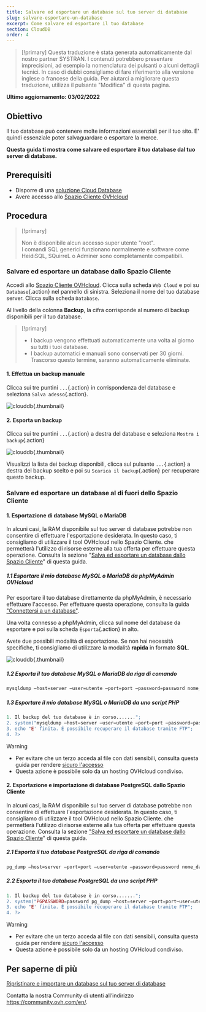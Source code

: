 ```yaml
---
title: Salvare ed esportare un database sul tuo server di database
slug: salvare-esportare-un-database
excerpt: Come salvare ed esportare il tuo database
section: CloudDB
order: 4
---
```


> [!primary]
> Questa traduzione è stata generata automaticamente dal nostro partner SYSTRAN. I contenuti potrebbero presentare imprecisioni, ad esempio la nomenclatura dei pulsanti o alcuni dettagli tecnici. In caso di dubbi consigliamo di fare riferimento alla versione inglese o francese della guida. Per aiutarci a migliorare questa traduzione, utilizza il pulsante "Modifica" di questa pagina.
>

**Ultimo aggiornamento: 03/02/2022**

## Obiettivo

Il tuo database può contenere molte informazioni essenziali per il tuo sito. E' quindi essenziale poter salvaguardare o esportare la merce.

**Questa guida ti mostra come salvare ed esportare il tuo database dal tuo server di database.**

## Prerequisiti

- Disporre di una [soluzione Cloud Database](https://www.ovh.it/cloud-databases/)
- Avere accesso allo [Spazio Cliente OVHcloud](https://www.ovh.com/auth/?action=gotomanager&from=https://www.ovh.it/&ovhSubsidiary=it)

## Procedura

> [!primary]
>
> Non è disponibile alcun accesso super utente "root".
> <br> I comandi SQL generici funzionano normalmente e software come HeidiSQL, SQuirreL o Adminer sono completamente compatibili.
> 

### Salvare ed esportare un database dallo Spazio Cliente

Accedi allo [Spazio Cliente OVHcloud](https://www.ovh.com/auth/?action=gotomanager&from=https://www.ovh.it/&ovhSubsidiary=it). Clicca sulla scheda `Web Cloud` e poi su `Database`{.action} nel pannello di sinistra. Seleziona il nome del tuo database server. Clicca sulla scheda `Database`.

Al livello della colonna **Backup**, la cifra corrisponde al numero di backup disponibili per il tuo database.

> [!primary]
>
> - I backup vengono effettuati automaticamente una volta al giorno
> su tutti i tuoi database.
> - I backup automatici e manuali sono conservati per 30 giorni.
> Trascorso questo termine, saranno automaticamente eliminate.

#### 1\. Effettua un backup manuale 

Clicca sui tre puntini `...`{.action} in corrispondenza del database e seleziona `Salva adesso`{.action}.

![clouddb](images/private-sql-save01.png){.thumbnail}

#### 2\. Esporta un backup

Clicca sui tre puntini `...`{.action} a destra del database e seleziona `Mostra i backup`{.action}

![clouddb](images/private-sql-dl01.png){.thumbnail}

Visualizzi la lista dei backup disponibili, clicca sul pulsante `...`{.action} a destra del backup scelto e poi su `Scarica il backup`{.action} per recuperare questo backup.

### Salvare ed esportare un database al di fuori dello Spazio Cliente

#### 1\. Esportazione di database MySQL o MariaDB

 In alcuni casi, la RAM disponibile sul tuo server di database potrebbe non consentire di effettuare l'esportazione desiderata. In questo caso, ti consigliamo di utilizzare il tool OVHcloud nello Spazio Cliente. che permetterà l'utilizzo di risorse esterne alla tua offerta per effettuare questa operazione. Consulta la sezione "[Salva ed esportare un database dallo Spazio Cliente](./#salvare-ed-esportare-un-database-dallo-spazio-cliente)" di questa guida.

##### 1\.1 Esportare il mio database MySQL o MariaDB da phpMyAdmin OVHcloud 

Per esportare il tuo database direttamente da phpMyAdmin, è necessario effettuare l'accesso. Per effettuare questa operazione, consulta la guida ["Connettersi a un database"](../connessione-database-server-bdd).

Una volta connesso a phpMyAdmin, clicca sul nome del database da esportare e poi sulla scheda `Esporta`{.action} in alto.

Avete due possibili modalità di esportazione. Se non hai necessità specifiche, ti consigliamo di utilizzare la modalità **rapida** in formato **SQL**.

![clouddb](images/private-sql-export01.png){.thumbnail}

##### 1\.2 Esporta il tuo database MySQL o MariaDB da riga di comando

```bash
mysqldump —host=server —user=utente —port=port —password=password nome_database > nome_database.sql
```

##### 1\.3 Esportare il mio database MySQL o MariaDB da uno script PHP

```php
1. Il backup del tuo database è in corso.......";
2. system("mysqldump —host=server —user=utente —port=port —password=password nome_database > nome_database.sql");
3. echo "E' finita. È possibile recuperare il database tramite FTP";
4. ?>
```

> [!warning]
>
> - Per evitare che un terzo acceda al file con dati sensibili, consulta questa guida per rendere [sicuro l'accesso](https://docs.ovh.com/gb/en/hosting/how_to_password_protect_a_directory_on_your_website/)
> - Questa azione è possibile solo da un hosting OVHcloud condiviso.
>

#### 2\. Esportazione e importazione di database PostgreSQL dallo Spazio Cliente

 In alcuni casi, la RAM disponibile sul tuo server di database potrebbe non consentire di effettuare l'esportazione desiderata. In questo caso, ti consigliamo di utilizzare il tool OVHcloud nello Spazio Cliente. che permetterà l'utilizzo di risorse esterne alla tua offerta per effettuare questa operazione. Consulta la sezione ["Salva ed esportare un database dallo Spazio Cliente](./#salvare-ed-esportare-un-database-dallo-spazio-cliente)" di questa guida.
 
##### 2\.1 Esporta il tuo database PostgreSQL da riga di comando

```bash
pg_dump —host=server —port=port —user=utente —password=password nome_database > nome_database.sql
```

##### 2\.2 Esporta il tuo database PostgreSQL da uno script PHP

```php
1. Il backup del tuo database è in corso.......";
2. system("PGPASSWORD=password pg_dump —host=server —port=port—user=utente —password=password nome_database > nome_database.sql");
3. echo "E' finita. È possibile recuperare il database tramite FTP";
4. ?>
```

> [!warning]
>
> - Per evitare che un terzo acceda al file con dati sensibili, consulta questa guida per rendere [sicuro l'accesso](https://docs.ovh.com/gb/en/hosting/how_to_password_protect_a_directory_on_your_website/)
> - Questa azione è possibile solo da un hosting OVHcloud condiviso.
>

## Per saperne di più

[Ripristinare e importare un database sul tuo server di database](../ripristinare-importare-database)

Contatta la nostra Community di utenti all’indirizzo <https://community.ovh.com/en/>.